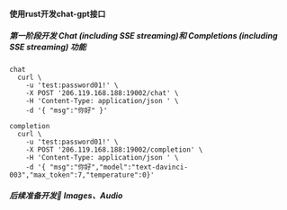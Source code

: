 

#### 使用rust开发chat-gpt接口
##### 第一阶段开发 Chat (including SSE streaming)和 Completions (including SSE streaming) 功能
```
chat
  curl \
	-u 'test:password01!' \
	-X POST '206.119.168.188:19002/chat' \
	-H 'Content-Type: application/json ' \
	-d '{ "msg":"你好" }'
```

```
completion
  curl \
	-u 'test:password01!' \
	-X POST '206.119.168.188:19002/completion' \
	-H 'Content-Type: application/json ' \
	-d '{ "msg":"你好","model":"text-davinci-003","max_token":7,"temperature":0}'	

```

##### 后续准备开发🔂 Images、Audio



